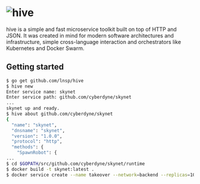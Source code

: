 # ![hive](https://raw.githubusercontent.com/lnsp/hive/master/docs/logo.png)

hive is a simple and fast microservice toolkit built on top of HTTP and JSON. It was created in mind for modern software architectures and infrastructure, simple cross-language interaction and orchestrators like Kubernetes and Docker Swarm.

## Getting started
```bash
$ go get github.com/lnsp/hive
$ hive new
Enter service name: skynet
Enter service path: github.com/cyberdyne/skynet
...
skynet up and ready.
$ hive about github.com/cyberdyne/skynet
{
  "name": "skynet",
  "dnsname": "skynet",
  "version": "1.0.0",
  "protocol": "http",
  "methods": {
    "SpawnRobot": {
...
$ cd $GOPATH/src/github.com/cyberdyne/skynet/runtime
$ docker build -t skynet:latest .
$ docker service create --name takeover --network=backend --replicas=1000 skynet:latest
```
